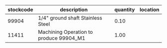 |stockcode|description|quantity|location|
|---------|-----------|--------|--------|
|99904|1/4" ground shaft Stainless Steel|0.10||
|11411|Machining Operation to produce 99904_M1|1.00||
